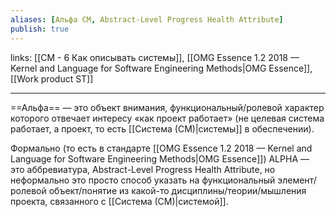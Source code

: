 ```yaml
---
aliases: [Альфа СМ, Abstract-Level Progress Health Attribute]
publish: true
---
```

links: [[СМ - 6 Как описывать системы]], [[OMG Essence 1.2 2018 — Kernel and Language for Software Engineering Methods|OMG Essence]], [[Work product ST]]

---

==Альфа== — это объект внимания, функциональный/ролевой характер которого отвечает интересу «как проект работает» (не целевая система работает, а проект, то есть [[Система (СМ)|системы]] в обеспечении).

Формально (то есть в стандарте [[OMG Essence 1.2 2018 — Kernel and Language for Software Engineering Methods|OMG Essence]]) ALPHA — это аббревиатура, Abstract-Level Progress Health Attribute, но неформально это просто способ указать на функциональный элемент/ролевой объект/понятие из какой-то дисциплины/теории/мышления проекта, связанного с [[Система (СМ)|системой]].